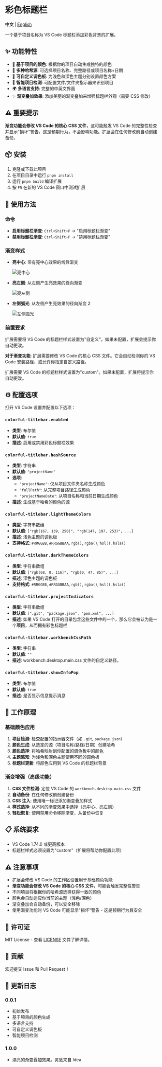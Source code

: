 # 彩色标题栏

**中文** | [English](README.md)

一个基于项目名称为 VS Code 标题栏添加彩色背景的扩展。

## ✨ 功能特性

- 🎨 **基于项目的颜色**: 根据你的项目自动生成独特的颜色
- 🔄 **多种哈希源**: 可选择项目名称、完整路径或项目名称+日期
- 🌈 **可自定义调色板**: 为浅色和深色主题分别设置颜色方案
- 📁 **智能项目检测**: 可配置文件/文件夹指示器来识别项目
- 🌍 **多语言支持**: 完整的中英文界面
- ✨ **渐变叠加效果**: 添加美丽的渐变叠加来增强标题栏外观（需要 CSS 修改）

## ⚠️ 重要提示

**渐变功能会修改 VS Code 的核心 CSS 文件**，这可能触发 VS Code 的完整性检查并显示"损坏"警告。这是预期行为，不会影响功能。扩展会在任何修改前自动创建备份。

## 📦 安装

1. 克隆或下载此项目
2. 在项目目录中运行 `pnpm install`
3. 运行 `pnpm build` 编译扩展
4. 按 `F5` 在新的 VS Code 窗口中测试扩展

## 🚀 使用方法

### 命令

- **启用标题栏渐变**: `Ctrl+Shift+P` → "启用标题栏渐变"
- **禁用标题栏渐变**: `Ctrl+Shift+P` → "禁用标题栏渐变"

### 渐变样式

- **亮中心**: 带有亮中心效果的线性渐变

  ![亮中心](assets/light-center.png)

- **亮左侧**: 从左侧产生亮效果的径向渐变

  ![亮左侧](assets/light-left.png)

- **左侧弧光**: 从左侧产生亮效果的径向渐变 2

  ![左侧弧光](assets/arc-left.png)

### 前置要求

扩展需要将 VS Code 的标题栏样式设置为"自定义"。如果未配置，扩展会提示你自动更改。

**对于渐变功能**: 扩展需要修改 VS Code 的核心 CSS 文件。它会自动检测你的 VS Code 安装路径，或允许你指定自定义路径。

扩展需要 VS Code 的标题栏样式设置为"custom"。如果未配置，扩展将提示你自动更改。

## ⚙️ 配置选项

打开 VS Code 设置并配置以下选项：

### `colorful-titlebar.enabled`

- **类型**: 布尔值
- **默认值**: `true`
- **描述**: 启用或禁用彩色标题栏效果

### `colorful-titlebar.hashSource`

- **类型**: 字符串
- **默认值**: `"projectName"`
- **选项**:
  - `"projectName"`: 仅从项目文件夹名称生成颜色
  - `"fullPath"`: 从完整项目路径生成颜色
  - `"projectNameDate"`: 从项目名称和当前日期生成颜色
- **描述**: 生成基于哈希的颜色的源

### `colorful-titlebar.lightThemeColors`

- **类型**: 字符串数组
- **默认值**: `["rgb(167, 139, 250)", "rgb(147, 197, 253)", ...]`
- **描述**: 浅色主题的调色板
- **支持格式**: `#RRGGBB`, `#RRGGBBAA`, `rgb()`, `rgba()`, `hsl()`, `hsla()`

### `colorful-titlebar.darkThemeColors`

- **类型**: 字符串数组
- **默认值**: `["rgb(68, 0, 116)", "rgb(0, 47, 85)", ...]`
- **描述**: 深色主题的调色板
- **支持格式**: `#RRGGBB`, `#RRGGBBAA`, `rgb()`, `rgba()`, `hsl()`, `hsla()`

### `colorful-titlebar.projectIndicators`

- **类型**: 字符串数组
- **默认值**: `[".git", "package.json", "pom.xml", ...]`
- **描述**: 如果 VS Code 打开的目录包含这些文件中的一个，那么它会被认为是一个**项目**，从而拥有彩色标题栏

### `colorful-titlebar.workbenchCssPath`

- **类型**: 字符串
- **默认值**: `""`
- **描述**: workbench.desktop.main.css 文件的自定义路径。

### `colorful-titlebar.showInfoPop`

- **类型**: 布尔值
- **默认值**: `true`
- **描述**: 是否显示信息提示消息

## 🔧 工作原理

### 基础颜色应用

1. **项目检测**: 检查配置的指示器文件（如 `.git`, `package.json`）
2. **颜色生成**: 从选定的源（项目名称/路径/日期）创建哈希
3. **颜色选择**: 将哈希映射到你配置的调色板中的颜色
4. **主题感知**: 为浅色和深色主题使用不同的调色板
5. **标题栏更新**: 将颜色应用到 VS Code 的标题栏背景

### 渐变增强（高级功能）

1. **CSS 文件检测**: 定位 VS Code 的 `workbench.desktop.main.css` 文件
2. **自动备份**: 在任何修改前创建备份
3. **CSS 注入**: 使用唯一标记添加渐变叠加样式
4. **样式选择**: 从不同的渐变效果中选择（亮中心、亮左侧）
5. **轻松恢复**: 使用禁用命令移除渐变，从备份中恢复

## 📋 系统要求

- VS Code 1.74.0 或更高版本
- 标题栏样式必须设置为"custom"（扩展将帮助你配置此项）

## ⚠️ 注意事项

- 扩展会修改 VS Code 的工作区设置用于基础颜色功能
- **渐变功能会修改 VS Code 的核心 CSS 文件**，可能会触发完整性警告
- 不同项目将根据你的哈希源选择获得一致的颜色
- 颜色会自动适应你当前的主题（浅色/深色）
- 渐变叠加会自动备份，可以安全移除
- 使用渐变功能时 VS Code 可能显示"损坏"警告 - 这是预期行为且安全

## 📄 许可证

MIT License - 查看 [LICENSE](LICENSE) 文件了解详情。

## 🤝 贡献

欢迎提交 Issue 和 Pull Request！

## 📝 更新日志

### 0.0.1

- 初始发布
- 基于项目的颜色生成
- 多语言支持
- 可自定义调色板
- 智能项目检测

### 1.0.0

- 漂亮的渐变叠加效果。灵感来自 Idea
